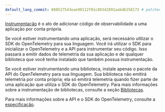```yaml
---
default_lang_commit: 080527543eae90112f01c89342891aabd6258173 # patched
---
```


[Instrumentação](/docs/concepts/instrumentation/) é o ato de adicionar código de
observabilidade a uma aplicação por conta própria.

Se você estiver instrumentando uma aplicação, será necessário utilizar o SDK do
OpenTelemetry para sua linguagem. Você irá utilizar o SDK para inicializar o
OpenTelemetry e a API para instrumentar seu código. Isso passará a emitir dados
de telemetria da sua aplicação e de qualquer biblioteca que você tenha instalado
que também possua instrumentação.

Se você estiver instrumentando uma biblioteca, instale apenas o pacote da API do
OpenTelemetry para sua linguagem. Sua biblioteca não emitirá telemetria por
conta própria; ela só emitirá telemetria quando fizer parte de uma aplicação que
utiliza o SDK do OpenTelemetry. Para mais informações sobre a instrumentação de
bibliotecas, consulte a seção
[Bibliotecas](/docs/concepts/instrumentation/libraries/).

Para mais informações sobre a API e o SDK do OpenTelemetry, consulte a
[especificação](/docs/specs/otel/).
